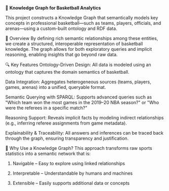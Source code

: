 🏀 **Knowledge Graph for Basketball Analytics**

This project constructs a Knowledge Graph that semantically models key concepts in professional basketball—such as teams, players, officials, and arenas—using a custom-built ontology and RDF data.

📌 Overview
By defining rich semantic relationships among these entities, we create a structured, interoperable representation of basketball knowledge. The graph allows for both exploratory queries and implicit reasoning, enabling insights that go beyond raw data.

🔍 Key Features
Ontology-Driven Design: All data is modeled using an ontology that captures the domain semantics of basketball.

Data Integration: Aggregates heterogeneous sources (teams, players, games, arenas) into a unified, queryable format.

Semantic Querying with SPARQL: Supports advanced queries such as
"Which team won the most games in the 2019–20 NBA season?"
or
"Who were the referees in a specific match?"

Reasoning Support: Reveals implicit facts by modeling indirect relationships (e.g., inferring referee assignments from game metadata).

Explainability & Traceability: All answers and inferences can be traced back through the graph, ensuring transparency and justification.

🧠 Why Use a Knowledge Graph?
This approach transforms raw sports statistics into a semantic network that is:

  1. Navigable – Easy to explore using linked relationships

  2. Interpretable – Understandable by humans and machines

  3. Extensible – Easily supports additional data or concepts
